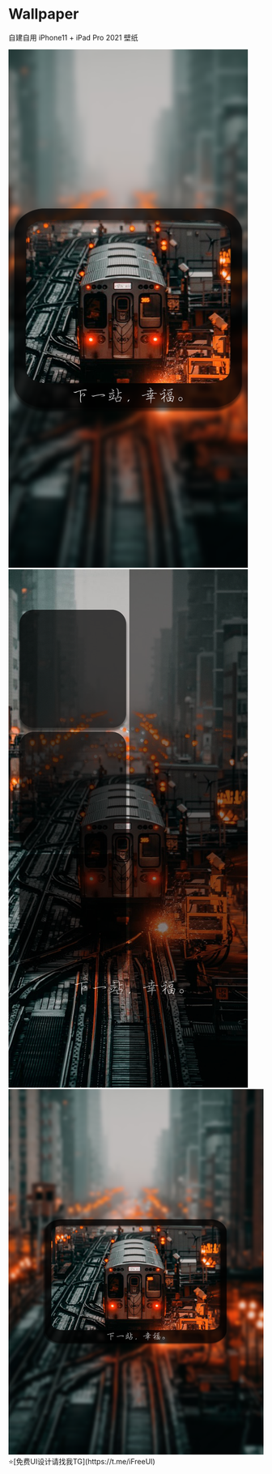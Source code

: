 # Wallpaper

自建自用 iPhone11 + iPad Pro 2021 壁纸

<img src="https://github.com/RainyMoment/Wallpaper/blob/main/1-Lock%20iPhone11.png"/>
<img src="https://github.com/RainyMoment/Wallpaper/blob/main/1-Main%20iPhone11.png"/>
<img src="https://github.com/RainyMoment/Wallpaper/blob/main/1-Lock%20iPadPro2021.png"/>
⭐️[免费UI设计请找我TG](https://t.me/iFreeUI)
